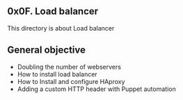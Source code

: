 ## 0x0F. Load balancer

This directory is about Load balancer

## General objective
* Doubling the number of webservers
* How to install load balancer
* How to Install and configure HAproxy 
* Adding a custom HTTP header with Puppet automation
